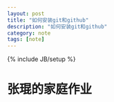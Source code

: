 ```yaml
---
layout: post
title: "如何安装git和github"
description: "如何安装git和github"
category: note 
tags: [note]
---
```

{% include JB/setup %}
# 张琨的家庭作业
